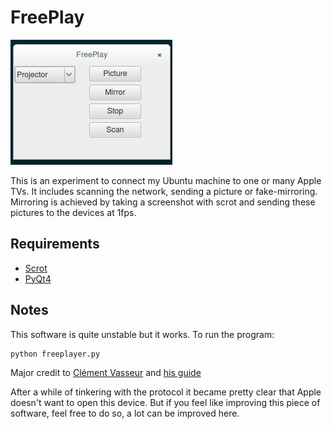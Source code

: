 FreePlay
==========

![FreePlay GUI](https://raw.githubusercontent.com/lorden/freeplay/master/freeplay.png)

This is an experiment to connect my Ubuntu machine to one or many
Apple TVs. It includes scanning the network, sending a picture or fake-mirroring.
Mirroring is achieved by taking a screenshot with scrot and sending these pictures
to the devices at 1fps.

## Requirements
- [Scrot](http://linuxbrit.co.uk/scrot/)
- [PyQt4](https://wiki.python.org/moin/PyQt)

## Notes
This software is quite unstable but it works.
To run the program:
```
python freeplayer.py
```

Major credit to [Clément Vasseur](https://github.com/nto) and [his guide](http://nto.github.io/AirPlay.html)

After a while of tinkering with the protocol it became pretty clear that Apple doesn't want to open this device.
But if you feel like improving this piece of software, feel free to do so, a lot can be improved here.

